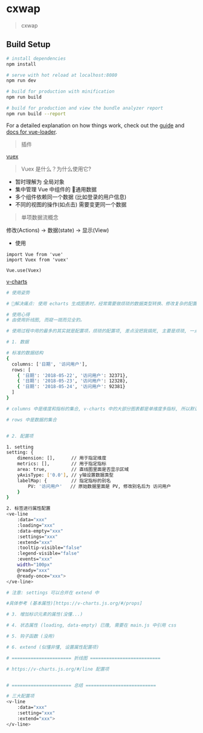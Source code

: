 # cxwap

> cxwap

## Build Setup

``` bash
# install dependencies
npm install

# serve with hot reload at localhost:8080
npm run dev

# build for production with minification
npm run build

# build for production and view the bundle analyzer report
npm run build --report
```

For a detailed explanation on how things work, check out the [guide](http://vuejs-templates.github.io/webpack/) and [docs for vue-loader](http://vuejs.github.io/vue-loader).

> 插件

[vuex](https://vuex.vuejs.org/zh/installation.html) 

> Vuex 是什么？为什么使用它?

* 暂时理解为 全局对象 
* 集中管理 Vue 中组件的 通用数据
* 多个组件依赖同一个数据 (比如登录的用户信息)
* 不同的视图的操作(如点击) 需要变更同一个数据

> 单项数据流概念

修改(Actions) -> 数据(state) -> 显示(View)



* 使用
```
import Vue from 'vue'
import Vuex from 'vuex'

Vue.use(Vuex)
```

[v-charts](https://v-charts.js.org/#/) 

``` bash
# 使用姿势

# 解决痛点: 使用 echarts 生成图表时，经常需要做烦琐的数据类型转换、修改复杂的配置项。v-echarts 主要是简化配置项

# 使用心得
# 由使用折线图, 而窥一斑而见全豹。

# 使用过程中用的最多的其实就是配置项，烦琐的配置项, 差点没把我搞死, 主要是烦琐, 一点逻辑其实也没有。吐槽一下, 哈哈哈!

# 1. 数据

# 标准的数据结构
{
  columns: ['日期', '访问用户'],
  rows: [
    { '日期': '2018-05-22', '访问用户': 32371},
    { '日期': '2018-05-23', '访问用户': 12328},
    { '日期': '2018-05-24', '访问用户': 92381}
  ]
}

# columns 中是维度和指标的集合, v-charts 中的大部分图表都是单维度多指标, 所以默认第一个值为 维度(日期), 剩余的值为指标。

# rows 中是数据的集合


# 2. 配置项

1. setting
setting: {
    dimension: [],      // 用于指定维度
    metrics: [],        // 用于指定指标
    area: true,         // 直线图里面是否显示区域
    yAxisType: ['0.0'], // y轴设置数据类型
    labelMap: {         // 指定指标的别名
        PV: '访问用户'   // 原始数据里面是 PV, 修改别名后为 访问用户
    }
}

2. 标签进行属性配置
<ve-line
    :data="xxx"
    :loading="xxx"
    :data-empty="xxx"
    :settings="xxx"
    :extend="xxx"
    :tooltip-visible="false"
    :legend-visible="false"
    :events="xxx"
    width="100px"
    @ready="xxx"
    @ready-once="xxx">
</ve-line>

# 注意: settings 可以合并在 extend 中

#具体参考 (基本属性)[https://v-charts.js.org/#/props]

# 3. 增加标识元素的属性(没懂...)

# 4. 状态属性 (loading, data-empty) 已撸, 需要在 main.js 中引用 css

# 5. 钩子函数 (没用)

# 6. extend (似懂非懂, 设置属性配置项)

# ====================== 折线图 ==========================

# https://v-charts.js.org/#/line 配置项


# ====================== 总结 ==========================

# 三大配置项 
<v-line
    :data="xxx"
    :setting="xxx"
    :extend="xxx">
</v-line>
```